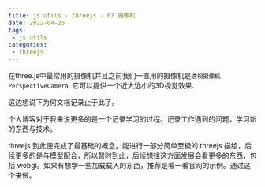 ```yaml
---
title: js utils - threejs - 07 摄像机
date: 2022-04-25
tags:
 - js utils
categories:
 - threejs
---
```



在three.js中最常用的摄像机并且之前我们一直用的摄像机是`透视摄像机 PerspectiveCamera`, 它可以提供一个近大远小的3D视觉效果.


这边想说下为何文档记录止于此了。


个人博客对于我来说更多的是一个记录学习的过程。记录工作遇到的问题，学习新的东西与技术。


threejs 到此便完成了最基础的概念，能进行一部分简单至极的 threejs 描绘，后续更多的是与模型配合，所以暂时到此，后续想往这方面发展会看更多的东西，包括 webgl。如果有想学一些加载载入的东西，推荐是看一看官网的示例。通过这个来做。














